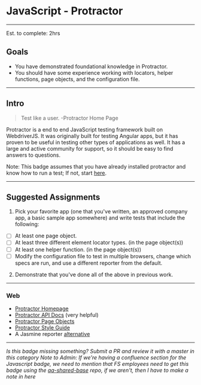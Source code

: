 # JavaScript - Protractor


-----


Est. to complete: 2hrs

## Goals
- You have demonstrated foundational knowledge in Protractor.
- You should have some experience working with locators, helper functions, page objects, and the configuration file.


-----


## Intro

>Test like a user. -Protractor Home Page

Protractor is a end to end JavaScript testing framework built on WebdriverJS. It was originally built for testing Angular apps, but it has proven to be useful in testing other types of applications as well. It has a large and active community for support, so it should be easy to find answers to questions.

Note: This badge assumes that you have already installed protractor and know how to run a test; If not, start [here](http://www.protractortest.org/).


-----


## Suggested Assignments

1) Pick your favorite app (one that you've written, an approved company app, a basic sample app somewhere) and write tests that include the following:
  - [ ] At least one page object.
  - [ ] At least three different element locator types. (in the page object(s))
  - [ ] At least one helper function. (in the page object(s))
  - [ ] Modify the configuration file to test in multiple browsers, change which specs are run, and use a different reporter from the default.
  
2) Demonstrate that you've done all of the above in previous work.


-----


### Web
- [Protractor Homepage](http://www.protractortest.org/)
- [Protractor API Docs](http://www.protractortest.org/#/api) (very helpful)
- [Protractor Page Objects](https://github.com/angular/protractor/blob/master/docs/page-objects.md)
- [Protractor Style Guide](http://www.protractortest.org/#/style-guide)
- A Jasmine reporter [alternative](https://github.com/larrymyers/jasmine-reporters#protractor)


-----

  *Is this badge missing something? Submit a PR and review it with a master in this category*
*Note to Admin: If we're having a confluence section for the Javascript badge, we need to mention that FS employees need to get this badge using the [qa-shared-base](https://github.com/fs-eng/qa-shared-base) repo, if we aren't, then I have to make a note in here*